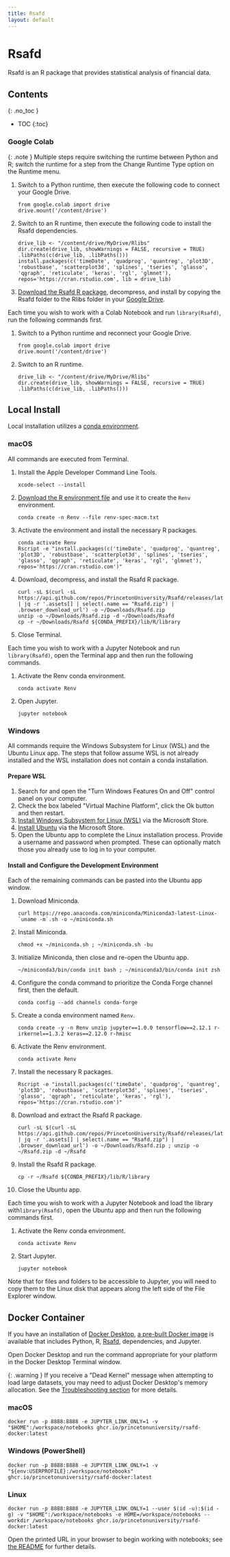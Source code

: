 ```yaml
---
title: Rsafd
layout: default 
---
```


# Rsafd

Rsafd is an R package that provides statistical analysis of financial data.
## Contents
{: .no_toc }

* TOC
{:toc}

### Google Colab

{: .note }
Multiple steps require switching the runtime between Python and R; switch the runtime for a step from the Change Runtime Type option on the Runtime menu. 

1. Switch to a Python runtime, then execute the following code to connect your Google Drive.
    ```
    from google.colab import drive
    drive.mount('/content/drive')
    ```
2. Switch to an R runtime, then execute the following code to install the Rsafd dependencies.
    ```
    drive_lib <- "/content/drive/MyDrive/Rlibs"
    dir.create(drive_lib, showWarnings = FALSE, recursive = TRUE)
    .libPaths(c(drive_lib, .libPaths()))
    install.packages(c('timeDate', 'quadprog', 'quantreg', 'plot3D', 'robustbase', 'scatterplot3d', 'splines', 'tseries', 'glasso', 'qgraph', 'reticulate', 'keras', 'rgl', 'glmnet'), repos='https://cran.rstudio.com', lib = drive_lib)
    ```
3. [Download the Rsafd R package](https://github.com/PrincetonUniversity/Rsafd/releases/download/v20250902002429/Rsafd.zip), decompress, and install by copying the Rsafd folder to the Rlibs folder in your [Google Drive](https://drive.google.com/).

Each time you wish to work with a Colab Notebook and run `library(Rsafd)`, run the following commands first.

1. Switch to a Python runtime and reconnect your Google Drive.
    ```
    from google.colab import drive
    drive.mount('/content/drive')
    ```
2. Switch to an R runtime.
    ```
    drive_lib <- "/content/drive/MyDrive/Rlibs"
    dir.create(drive_lib, showWarnings = FALSE, recursive = TRUE)
    .libPaths(c(drive_lib, .libPaths()))
    ```

## Local Install 

Local installation utilizes a [conda environment](https://docs.conda.io/projects/conda/en/latest/user-guide/tasks/manage-environments.html). 

### macOS

All commands are executed from Terminal.

1. Install the Apple Developer Command Line Tools.
    ```
    xcode-select --install
    ```
2. [Download the R environment file](renv-spec-macm.txt) and use it to create the `Renv` environment.
    ```
    conda create -n Renv --file renv-spec-macm.txt
    ```
3. Activate the environment and install the necessary R packages.
    ```
    conda activate Renv
    Rscript -e "install.packages(c('timeDate', 'quadprog', 'quantreg', 'plot3D', 'robustbase', 'scatterplot3d', 'splines', 'tseries', 'glasso', 'qgraph', 'reticulate', 'keras', 'rgl', 'glmnet'), repos='https://cran.rstudio.com')"
    ```
4. Download, decompress, and install the Rsafd R package.
    ```
    curl -sL $(curl -sL https://api.github.com/repos/PrincetonUniversity/Rsafd/releases/latest | jq -r '.assets[] | select(.name == "Rsafd.zip") | .browser_download_url') -o ~/Downloads/Rsafd.zip
    unzip -o ~/Downloads/Rsafd.zip -d ~/Downloads/Rsafd
    cp -r ~/Downloads/Rsafd ${CONDA_PREFIX}/lib/R/library
    ```
5. Close Terminal.

Each time you wish to work with a Jupyter Notebook and run `library(Rsafd)`, open the Terminal app and then run the following commands.

1. Activate the Renv conda environment.
    ```
    conda activate Renv
    ```
2. Open Jupyter.
   ``` 
   jupyter notebook
   ```

### Windows

All commands require the Windows Subsystem for Linux (WSL) and the Ubuntu Linux app. The steps that follow assume WSL is not already installed and the WSL installation does not contain a conda installation. 

#### Prepare WSL 

1. Search for and open the "Turn Windows Features On and Off" control panel on your computer.
2. Check the box labeled "Virtual Machine Platform", click the Ok button and then restart.
3. [Install Windows Subsystem for Linux (WSL)](https://www.microsoft.com/store/productid/9P9TQF7MRM4R) via the Microsoft Store.
4. [Install Ubuntu](https://www.microsoft.com/store/productid/9PDXGNCFSCZV) via the Microsoft Store.
5. Open the Ubuntu app to complete the Linux installation process.  Provide a username and password when prompted.  These can optionally match those you already use to log in to your computer.

#### Install and Configure the Development Environment

Each of the remaining commands can be pasted into the Ubuntu app window.

1. Download Miniconda.
    ```
    curl https://repo.anaconda.com/miniconda/Miniconda3-latest-Linux-`uname -m`.sh -o ~/miniconda.sh
    ```
2. Install Miniconda.
    ```
    chmod +x ~/miniconda.sh ; ~/miniconda.sh -bu
    ```
3. Initialize Miniconda, then close and re-open the Ubuntu app.
   ```
   ~/miniconda3/bin/conda init bash ; ~/miniconda3/bin/conda init zsh
   ```
4. Configure the conda command to prioritize the Conda Forge channel first, then the default.
    ```
    conda config --add channels conda-forge
    ```
5. Create a conda environment named `Renv`.
    ```
    conda create -y -n Renv unzip jupyter==1.0.0 tensorflow==2.12.1 r-irkernel==1.3.2 keras==2.12.0 r-hmisc
    ```
6. Activate the Renv environment.
    ```
    conda activate Renv
    ```
7. Install the necessary R packages.
    ```
    Rscript -e "install.packages(c('timeDate', 'quadprog', 'quantreg', 'plot3D', 'robustbase', 'scatterplot3d', 'splines', 'tseries', 'glasso', 'qgraph', 'reticulate', 'keras', 'rgl'), repos='https://cran.rstudio.com')"
    ```
8. Download and extract the Rsafd R package.
    ```
    curl -sL $(curl -sL https://api.github.com/repos/PrincetonUniversity/Rsafd/releases/latest | jq -r '.assets[] | select(.name == "Rsafd.zip") | .browser_download_url') -o ~/Downloads/Rsafd.zip ; unzip -o ~/Rsafd.zip -d ~/Rsafd
    ```
9. Install the Rsafd R package.
    ```
    cp -r ~/Rsafd ${CONDA_PREFIX}/lib/R/library
    ```
10. Close the Ubuntu app.

Each time you wish to work with a Jupyter Notebook and load the library with`library(Rsafd)`, open the Ubuntu app and then run the following commands first.

1. Activate the Renv conda environment.
    ```
    conda activate Renv
    ```
2. Start Jupyter.
    ```
    jupyter notebook
    ```
 
Note that for files and folders to be accessible to Jupyter, you will need to copy them to the Linux disk that appears along the left side of the File Explorer window.

## Docker Container

If you have an installation of [Docker Desktop](https://docs.docker.com/desktop/), [a pre-built Docker image](https://github.com/princetonuniversity/rsafd-docker) is available that includes Python, R, [Rsafd](https://github.com/princetonuniversity/rsafd), dependencies, and Jupyter.

Open Docker Desktop and run the command appropriate for your platform in the Docker Desktop Terminal window.

{: .warning }
If you receive a "Dead Kernel" message when attempting to load large datasets, you may need to adjust Docker Desktop's memory allocation.  See the [Troubleshooting section](https://github.com/princetonuniversity/rsafd-docker#troubleshooting) for more details. 

### macOS 
```
docker run -p 8888:8888 -e JUPYTER_LINK_ONLY=1 -v "$HOME":/workspace/notebooks ghcr.io/princetonuniversity/rsafd-docker:latest
```
### Windows (PowerShell)
```
docker run -p 8888:8888 -e JUPYTER_LINK_ONLY=1 -v "${env:USERPROFILE}:/workspace/notebooks" ghcr.io/princetonuniversity/rsafd-docker:latest
```

### Linux
```
docker run -p 8888:8888 -e JUPYTER_LINK_ONLY=1 --user $(id -u):$(id -g) -v "$HOME":/workspace/notebooks -e HOME=/workspace/notebooks --workdir /workspace/notebooks ghcr.io/princetonuniversity/rsafd-docker:latest
```

Open the printed URL in your browser to begin working with notebooks; see [the README](https://github.com/princetonuniversity/rsafd-docker#rsafd-docker) for further details.
